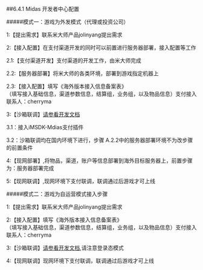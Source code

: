 ##6.4.1 Midas 开发者中心配置

#####模式一：游戏为外发模式（代理或投资公司）

  1:【提出需求】联系米大师产品jolinyang提出需求
  
  2:【接入配置】在支付渠道开发的同时可以前置进行服务器部署，接入配置等工作
  
  2.1:【支付渠道开发】支付渠道的开发工作，由米大师完成
    
  2.2:【服务器部署】将米大师的各类环境，部署到游戏指定机器上
    
  2.3:【接入配置】填写《海外版本接入信息备案表》  
      （填写接入基础信息，渠道参数信息，结算组，业务组，以及物品信息）支付接入联系人：cherryma

  3:【沙箱联调】[请参看开发文档](../../Unity/Module/pay.md)   
    
  3.1：接入iMSDK-Mdias支付插件
    
  3.2：沙箱联调均在国内环境下进行，步骤 A.2.2中的服务器部署环境不为改步骤的前置条件
   
  4:【现网部署】,将物品，渠道，账户等信息部署到海外目标服务器上，前置步骤为：服务器部署完成 
    
  5:【现网联调】,现网环境下支付联调，联调通过后游戏才可上线


#####模式二：游戏为自运营模式接入步骤

  1:【提出需求】联系米大师产品jolinyang提出需求
    
  2:【接入配置】填写《海外版本接入信息备案表》  
    （填写接入基础信息，渠道参数信息，结算组，业务组，以及物品信息）支付接入联系人：cherryma

  3:【沙箱联调】[请参看开发文档](../../Unity/Module/pay.md),请注意登录态模式
     
  4:【现网联调】现网环境下支付联调，联调通过后游戏才可上线
